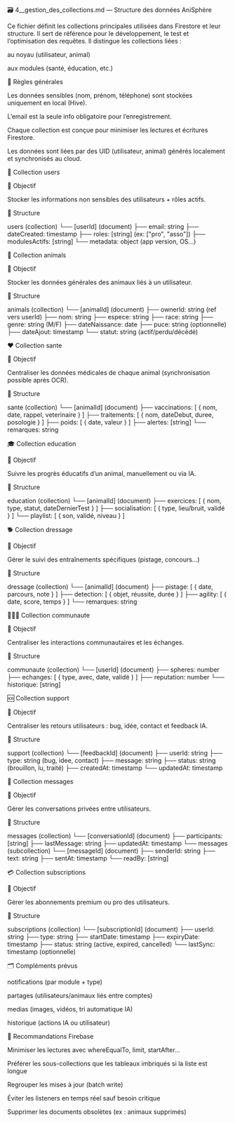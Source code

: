 🗃️ 4__gestion_des_collections.md — Structure des données AniSphère

Ce fichier définit les collections principales utilisées dans Firestore et leur structure. Il sert de référence pour le développement, le test et l’optimisation des requêtes. Il distingue les collections liées :

au noyau (utilisateur, animal)

aux modules (santé, éducation, etc.)

🔑 Règles générales

Les données sensibles (nom, prénom, téléphone) sont stockées uniquement en local (Hive).

L’email est la seule info obligatoire pour l’enregistrement.

Chaque collection est conçue pour minimiser les lectures et écritures Firestore.

Les données sont liées par des UID (utilisateur, animal) générés localement et synchronisés au cloud.

👤 Collection users

🔹 Objectif

Stocker les informations non sensibles des utilisateurs + rôles actifs.

🔹 Structure

users (collection) └── [userId] (document) ├── email: string ├── dateCreated: timestamp ├── roles: [string] (ex: ["pro", "asso"]) ├── modulesActifs: [string] └── metadata: object (app version, OS...) 

🐶 Collection animals

🔹 Objectif

Stocker les données générales des animaux liés à un utilisateur.

🔹 Structure

animals (collection) └── [animalId] (document) ├── ownerId: string (ref vers userId) ├── nom: string ├── espece: string ├── race: string ├── genre: string (M/F) ├── dateNaissance: date ├── puce: string (optionnelle) ├── dateAjout: timestamp └── statut: string (actif/perdu/décédé) 

❤️ Collection sante

🔹 Objectif

Centraliser les données médicales de chaque animal (synchronisation possible après OCR).

🔹 Structure

sante (collection) └── [animalId] (document) ├── vaccinations: [ { nom, date, rappel, veterinaire } ] ├── traitements: [ { nom, dateDebut, duree, posologie } ] ├── poids: [ { date, valeur } ] ├── alertes: [string] └── remarques: string 

🎓 Collection education

🔹 Objectif

Suivre les progrès éducatifs d’un animal, manuellement ou via IA.

🔹 Structure

education (collection) └── [animalId] (document) ├── exercices: [ { nom, type, statut, dateDernierTest } ] ├── socialisation: [ { type, lieu/bruit, validé } ] └── playlist: [ { son, validé, niveau } ] 

🐕 Collection dressage

🔹 Objectif

Gérer le suivi des entraînements spécifiques (pistage, concours...)

🔹 Structure

dressage (collection) └── [animalId] (document) ├── pistage: [ { date, parcours, note } ] ├── detection: [ { objet, réussite, durée } ] ├── agility: [ { date, score, temps } ] └── remarques: string 

🧑‍🤝‍🧑 Collection communaute

🔹 Objectif

Centraliser les interactions communautaires et les échanges.

🔹 Structure

communaute (collection) └── [userId] (document) ├── spheres: number ├── echanges: [ { type, avec, date, validé } ] ├── reputation: number └── historique: [string]

🆘 Collection support

🔹 Objectif

Centraliser les retours utilisateurs : bug, idée, contact et feedback IA.

🔹 Structure

support (collection)
 └── [feedbackId] (document)
     ├── userId: string
     ├── type: string (bug, idee, contact)
     ├── message: string
     ├── status: string (brouillon, lu, traité)
     ├── createdAt: timestamp
     └── updatedAt: timestamp

📨 Collection messages

🔹 Objectif

Gérer les conversations privées entre utilisateurs.

🔹 Structure

messages (collection)
 └── [conversationId] (document)
     ├── participants: [string]
     ├── lastMessage: string
     ├── updatedAt: timestamp
     └── messages (subcollection)
         └── [messageId] (document)
             ├── senderId: string
             ├── text: string
             ├── sentAt: timestamp
             └── readBy: [string]

💳 Collection subscriptions

🔹 Objectif

Gérer les abonnements premium ou pro des utilisateurs.

🔹 Structure

subscriptions (collection)
 └── [subscriptionId] (document)
     ├── userId: string
     ├── type: string
     ├── startDate: timestamp
     ├── expiryDate: timestamp
     ├── status: string (active, expired, cancelled)
     └── lastSync: timestamp (optionnelle)


🗂️ Compléments prévus

notifications (par module + type)

partages (utilisateurs/animaux liés entre comptes)

medias (images, vidéos, tri automatique IA)

historique (actions IA ou utilisateur)

📌 Recommandations Firebase

Minimiser les lectures avec whereEqualTo, limit, startAfter...

Préférer les sous-collections que les tableaux imbriqués si la liste est longue

Regrouper les mises à jour (batch write)

Éviter les listeners en temps réel sauf besoin critique

Supprimer les documents obsolètes (ex : animaux supprimés)

